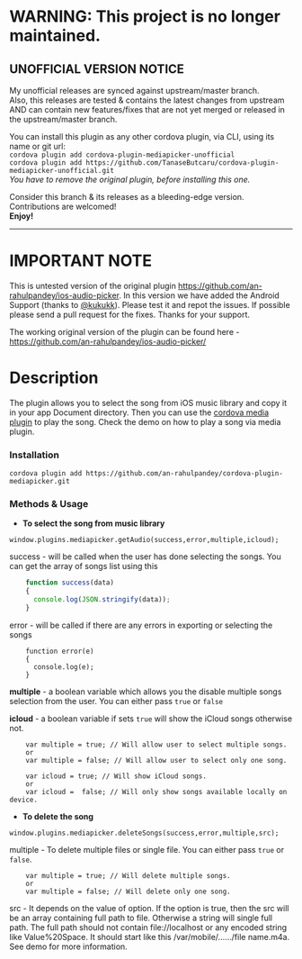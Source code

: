 # WARNING: This project is no longer maintained.

UNOFFICIAL VERSION NOTICE
-------------------------
My unofficial releases are synced against upstream/master branch.  
Also, this releases are tested & contains the latest changes from upstream AND can contain new features/fixes that are not yet merged or released in the upstream/master branch.


You can install this plugin as any other cordova plugin, via CLI, using its name or git url:  
``cordova plugin add cordova-plugin-mediapicker-unofficial``  
``cordova plugin add https://github.com/TanaseButcaru/cordova-plugin-mediapicker-unofficial.git``  
*You have to remove the original plugin, before installing this one.*


Consider this branch & its releases as a bleeding-edge version.  
Contributions are welcomed!  
**Enjoy!**

-------------------------


# IMPORTANT NOTE

This is untested version of the original plugin https://github.com/an-rahulpandey/ios-audio-picker. In this version we have added the Android Support (thanks to [@kukukk](https://github.com/kukukk)). Please test it and repot the issues. If possible please send a pull request for the fixes. Thanks for your support.

The working original version of the plugin can be found here - https://github.com/an-rahulpandey/ios-audio-picker/

# Description

The plugin allows you to select the song from iOS music library and copy it in your app Document directory. Then you can use the [cordova media plugin](https://github.com/apache/cordova-plugin-media) to play the song. Check the demo on how to play a song via media plugin.

### Installation

    cordova plugin add https://github.com/an-rahulpandey/cordova-plugin-mediapicker.git

### Methods & Usage

- **To select the song from music library**


````
window.plugins.mediapicker.getAudio(success,error,multiple,icloud);
````

  success - will be called when the user has done selecting the songs. You can get the array of songs list using this
````javascript
    function success(data)
    {
      console.log(JSON.stringify(data));
    }
````  
 error - will be called if there are any errors in exporting or selecting the songs
````
    function error(e)
    {
      console.log(e);
    }
````  
**multiple** - a boolean variable which allows you the disable multiple songs selection from the user. You can either pass ``true`` or ``false``
 
**icloud** - a boolean variable if sets ``true`` will show the iCloud songs otherwise not.
````
    var multiple = true; // Will allow user to select multiple songs.
    or
    var multiple = false; // Will allow user to select only one song.
    
    var icloud = true; // Will show iCloud songs.
    or
    var icloud =  false; // Will only show songs available locally on device.
````

- **To delete the song**

````
window.plugins.mediapicker.deleteSongs(success,error,multiple,src);
````


 multiple - To delete multiple files or single file. You can either pass ``true`` or ``false``.
````
    var multiple = true; // Will delete multiple songs.
    or
    var multiple = false; // Will delete only one song.
````
  
  src - It depends on the value of option. If the option is true, then the src will be an array containing full path to file. Otherwise a string will single full path. The full path should not contain file://localhost or any encoded string like Value%20Space. It should start like this /var/mobile/....../file name.m4a. See demo for more information.
